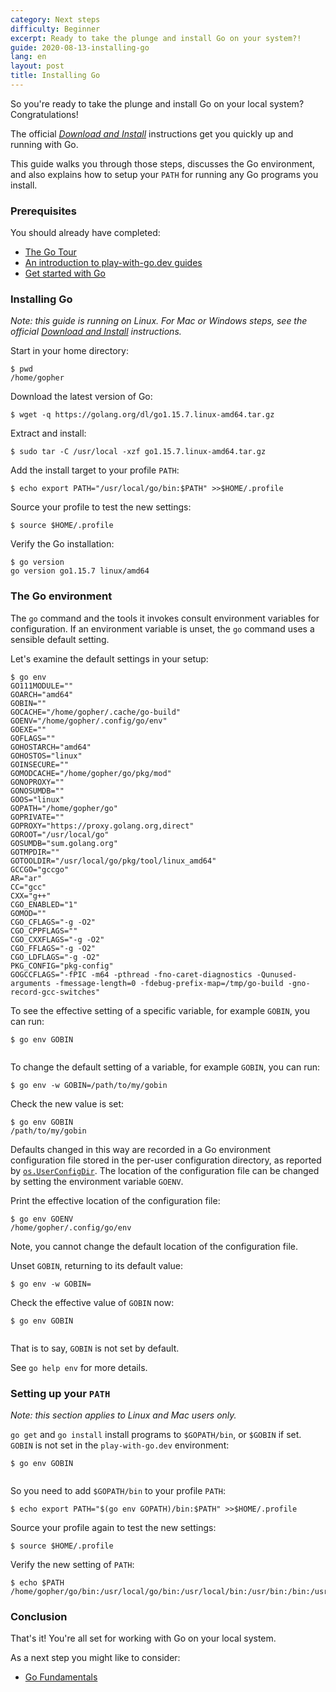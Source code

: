 ```yaml
---
category: Next steps
difficulty: Beginner
excerpt: Ready to take the plunge and install Go on your system?!
guide: 2020-08-13-installing-go
lang: en
layout: post
title: Installing Go
---
```


So you're ready to take the plunge and install Go on your local system? Congratulations!

The official [_Download and Install_](https://golang.org/doc/install) instructions get you quickly up and running with Go.

This guide walks you through those steps, discusses the Go environment, and also explains how to setup your `PATH` for
running any Go programs you install.

### Prerequisites

You should already have completed:

* [The Go Tour](https://tour.golang.org/)
* [An introduction to play-with-go.dev guides](/intro-to-play-with-go-dev/)
* [Get started with Go](/get-started-with-go/)

### Installing Go

_Note: this guide is running on Linux. For Mac or Windows steps, see the official [Download and
Install](https://golang.org/doc/install) instructions._

Start in your home directory:

<pre data-command-src="cHdkCg=="><code class="language-.term1">$ pwd
/home/gopher
</code></pre>

Download the latest version of Go:

<pre data-command-src="d2dldCAtcSBodHRwczovL2dvbGFuZy5vcmcvZGwvZ28xLjE1LjcubGludXgtYW1kNjQudGFyLmd6Cg=="><code class="language-.term1">$ wget -q https://golang.org/dl/go1.15.7.linux-amd64.tar.gz
</code></pre>

Extract and install:

<pre data-command-src="c3VkbyB0YXIgLUMgL3Vzci9sb2NhbCAteHpmIGdvMS4xNS43LmxpbnV4LWFtZDY0LnRhci5nego="><code class="language-.term1">$ sudo tar -C /usr/local -xzf go1.15.7.linux-amd64.tar.gz
</code></pre>

Add the install target to your profile `PATH`:

<pre data-command-src="ZWNobyBleHBvcnQgUEFUSD0iL3Vzci9sb2NhbC9nby9iaW46JFBBVEgiID4+JEhPTUUvLnByb2ZpbGUK"><code class="language-.term1">$ echo export PATH=&#34;/usr/local/go/bin:$PATH&#34; &gt;&gt;$HOME/.profile
</code></pre>

Source your profile to test the new settings:

<pre data-command-src="c291cmNlICRIT01FLy5wcm9maWxlCg=="><code class="language-.term1">$ source $HOME/.profile
</code></pre>

Verify the Go installation:

<pre data-command-src="Z28gdmVyc2lvbgo="><code class="language-.term1">$ go version
go version go1.15.7 linux/amd64
</code></pre>

### The Go environment

The `go` command and the tools it invokes consult environment variables
for configuration. If an environment variable is unset, the `go` command
uses a sensible default setting.

Let's examine the default settings in your setup:

<pre data-command-src="Z28gZW52Cg=="><code class="language-.term1">$ go env
GO111MODULE=&#34;&#34;
GOARCH=&#34;amd64&#34;
GOBIN=&#34;&#34;
GOCACHE=&#34;/home/gopher/.cache/go-build&#34;
GOENV=&#34;/home/gopher/.config/go/env&#34;
GOEXE=&#34;&#34;
GOFLAGS=&#34;&#34;
GOHOSTARCH=&#34;amd64&#34;
GOHOSTOS=&#34;linux&#34;
GOINSECURE=&#34;&#34;
GOMODCACHE=&#34;/home/gopher/go/pkg/mod&#34;
GONOPROXY=&#34;&#34;
GONOSUMDB=&#34;&#34;
GOOS=&#34;linux&#34;
GOPATH=&#34;/home/gopher/go&#34;
GOPRIVATE=&#34;&#34;
GOPROXY=&#34;https://proxy.golang.org,direct&#34;
GOROOT=&#34;/usr/local/go&#34;
GOSUMDB=&#34;sum.golang.org&#34;
GOTMPDIR=&#34;&#34;
GOTOOLDIR=&#34;/usr/local/go/pkg/tool/linux_amd64&#34;
GCCGO=&#34;gccgo&#34;
AR=&#34;ar&#34;
CC=&#34;gcc&#34;
CXX=&#34;g++&#34;
CGO_ENABLED=&#34;1&#34;
GOMOD=&#34;&#34;
CGO_CFLAGS=&#34;-g -O2&#34;
CGO_CPPFLAGS=&#34;&#34;
CGO_CXXFLAGS=&#34;-g -O2&#34;
CGO_FFLAGS=&#34;-g -O2&#34;
CGO_LDFLAGS=&#34;-g -O2&#34;
PKG_CONFIG=&#34;pkg-config&#34;
GOGCCFLAGS=&#34;-fPIC -m64 -pthread -fno-caret-diagnostics -Qunused-arguments -fmessage-length=0 -fdebug-prefix-map=/tmp/go-build -gno-record-gcc-switches&#34;
</code></pre>

To see the effective setting of a specific variable, for example `GOBIN`, you can run:

<pre data-command-src="Z28gZW52IEdPQklOCg=="><code class="language-.term1">$ go env GOBIN

</code></pre>

To change the default setting of a variable, for example `GOBIN`, you can run:

<pre data-command-src="Z28gZW52IC13IEdPQklOPS9wYXRoL3RvL215L2dvYmluCg=="><code class="language-.term1">$ go env -w GOBIN=/path/to/my/gobin
</code></pre>

Check the new value is set:

<pre data-command-src="Z28gZW52IEdPQklOCg=="><code class="language-.term1">$ go env GOBIN
/path/to/my/gobin
</code></pre>

Defaults changed in this way
are recorded in a Go environment configuration file stored in the
per-user configuration directory, as reported by [`os.UserConfigDir`](https://pkg.go.dev/os#UserConfigDir).
The location of the configuration file can be changed by setting
the environment variable `GOENV`.

Print the effective location of the configuration file:

<pre data-command-src="Z28gZW52IEdPRU5WCg=="><code class="language-.term1">$ go env GOENV
/home/gopher/.config/go/env
</code></pre>

Note, you cannot change the default location of the configuration file.

Unset `GOBIN`, returning to its default value:

<pre data-command-src="Z28gZW52IC13IEdPQklOPQo="><code class="language-.term1">$ go env -w GOBIN=
</code></pre>

Check the effective value of `GOBIN` now:

<pre data-command-src="Z28gZW52IEdPQklOCg=="><code class="language-.term1">$ go env GOBIN

</code></pre>

That is to say, `GOBIN` is not set by default.

See `go help env` for more details.

### Setting up your `PATH`

_Note: this section applies to Linux and Mac users only._

`go get` and `go install` install programs to `$GOPATH/bin`, or
`$GOBIN` if set. `GOBIN` is not set in the `play-with-go.dev` environment:

<pre data-command-src="Z28gZW52IEdPQklOCg=="><code class="language-.term1">$ go env GOBIN

</code></pre>

So you need to add `$GOPATH/bin` to your profile `PATH`:

<pre data-command-src="ZWNobyBleHBvcnQgUEFUSD0iJChnbyBlbnYgR09QQVRIKS9iaW46JFBBVEgiID4+JEhPTUUvLnByb2ZpbGUK"><code class="language-.term1">$ echo export PATH=&#34;$(go env GOPATH)/bin:$PATH&#34; &gt;&gt;$HOME/.profile
</code></pre>

Source your profile again to test the new settings:

<pre data-command-src="c291cmNlICRIT01FLy5wcm9maWxlCg=="><code class="language-.term1">$ source $HOME/.profile
</code></pre>

Verify the new setting of `PATH`:

<pre data-command-src="ZWNobyAkUEFUSAo="><code class="language-.term1">$ echo $PATH
/home/gopher/go/bin:/usr/local/go/bin:/usr/local/bin:/usr/bin:/bin:/usr/local/games:/usr/games
</code></pre>

### Conclusion

That's it! You're all set for working with Go on your local system.

As a next step you might like to consider:

* [Go Fundamentals](/go-fundamentals_go115_en)
<script>let pageGuide="2020-08-13-installing-go"; let pageLanguage="en"; let pageScenario="go115";</script>
